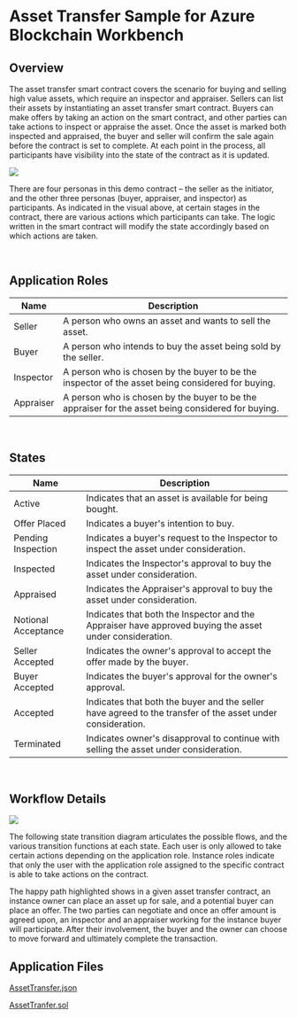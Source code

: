 Asset Transfer Sample for Azure Blockchain Workbench
====================================================

Overview
---------

The asset transfer smart contract covers the scenario for buying and selling
high value assets, which require an inspector and appraiser. Sellers can list
their assets by instantiating an asset transfer smart contract. Buyers can make
offers by taking an action on the smart contract, and other parties can take
actions to inspect or appraise the asset. Once the asset is marked both
inspected and appraised, the buyer and seller will confirm the sale again before
the contract is set to complete. At each point in the process, all participants
have visibility into the state of the contract as it is updated.

![](https://raw.githubusercontent.com/caleteeter/asset-transfer/master/media/1b35fd81aa303d9030594e43d738a625.jpg)

There are four personas in this demo contract – the seller as the initiator, and
the other three personas (buyer, appraiser, and inspector) as participants. As
indicated in the visual above, at certain stages in the contract, there are
various actions which participants can take. The logic written in the smart
contract will modify the state accordingly based on which actions are taken.

<br />

Application Roles
------------------

| Name       | Description                                                                                         |
|------------|-----------------------------------------------------------------------------------------------------|
| Seller | A person who owns an asset and wants to sell the asset. |
| Buyer | A person who intends to buy the asset being sold by the seller. |
| Inspector | A person who is chosen by the buyer to be the inspector of the asset being considered for buying. |
| Appraiser | A person who is chosen by the buyer to be the appraiser for the asset being considered for buying. |

<br />

States
-------

| Name                 | Description                                                                                                 |
|----------------------|-------------------------------------------------------------------------------------------------------------|
| Active | Indicates that an asset is available for being bought. |
| Offer Placed | Indicates a buyer's intention to buy. |
| Pending Inspection | Indicates a buyer's request to the Inspector to inspect the asset under consideration. |
| Inspected | Indicates the Inspector's approval to buy the asset under consideration. |
| Appraised | Indicates the Appraiser's approval to buy the asset under consideration. |
| Notional Acceptance | Indicates that both the Inspector and the Appraiser have approved buying the asset under consideration. |
| Seller Accepted | Indicates the owner's approval to accept the offer made by the buyer. |
| Buyer Accepted | Indicates the buyer's approval for the owner's approval. |
| Accepted | Indicates that both the buyer and the seller have agreed to the transfer of the asset under consideration. |
| Terminated | Indicates owner's disapproval to continue with selling the asset under consideration. |

<br />

Workflow Details
----------------

![](https://raw.githubusercontent.com/caleteeter/asset-transfer/master/media/1a14a6336d8a8b1adfe5c3689ab954b2.png)

The following state transition diagram articulates the possible flows, and the
various transition functions at each state. Each user is only allowed to take
certain actions depending on the application role. Instance roles indicate that
only the user with the application role assigned to the specific contract is
able to take actions on the contract.

The happy path highlighted shows in a given asset transfer contract, an instance
owner can place an asset up for sale, and a potential buyer can place an
offer. The two parties can negotiate and once an offer amount is agreed upon, an
inspector and an appraiser working for the instance buyer will
participate. After their involvement, the buyer and the owner can choose to move
forward and ultimately complete the transaction.

Application Files
-----------------

[AssetTransfer.json](https://raw.githubusercontent.com/caleteeter/asset-transfer/master/AssetTransfer.json)

[AssetTranfer.sol](https://raw.githubusercontent.com/caleteeter/asset-transfer/master/contracts/AssetTransfer.sol)
